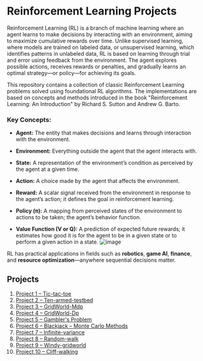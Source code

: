 
# Reinforcement Learning Projects 
Reinforcement Learning (RL) is a branch of machine learning where an agent learns to make decisions by interacting with an environment, aiming to maximize cumulative rewards over time. Unlike supervised learning, where models are trained on labeled data, or unsupervised learning, which identifies patterns in unlabeled data, RL is based on learning through trial and error using feedback from the environment. The agent explores possible actions, receives rewards or penalties, and gradually learns an optimal strategy—or policy—for achieving its goals.

This repository contains a collection of classic Reinforcement Learning problems solved using foundational RL algorithms. The implementations are based on concepts and methods introduced in the book "Reinforcement Learning: An Introduction" by Richard S. Sutton and Andrew G. Barto. 
### Key Concepts:

- **Agent:** The entity that makes decisions and learns through interaction with the environment.

- **Environment:** Everything outside the agent that the agent interacts with.

- **State:** A representation of the environment’s condition as perceived by the agent at a given time.

- **Action:** A choice made by the agent that affects the environment.

- **Reward:** A scalar signal received from the environment in response to the agent’s action; it defines the goal in reinforcement learning.

- **Policy (π):** A mapping from perceived states of the environment to actions to be taken; the agent’s behavior function.

- **Value Function (V or Q):** A prediction of expected future rewards; it estimates how good it is for the agent to be in a given state or to perform a given action in a state.
![image](https://github.com/user-attachments/assets/7719026a-184c-4d35-91f5-8949eba583a5)










RL has practical applications in fields such as **robotics**, **game AI**, **finance**, and **resource optimization**—anywhere sequential decisions matter.

## Projects

1. [Project 1 – Tic-tac-toe](https://github.com/alinavirabyan/Reinforcment_Learning/tree/main/tic-tac-toe)
2. [Project 2 – Ten-armed-testbed](https://github.com/alinavirabyan/Reinforcment_Learning/tree/main/ten-armed-testbed)
3. [Project 3 – GridWorld-Mdp](https://github.com/alinavirabyan/Reinforcment_Learning/tree/main/gridworld-mdp)
4. [Project 4 – GridWorld-Dp](https://github.com/alinavirabyan/Reinforcment_Learning/tree/main/gridworld-dp)
5. [Project 5 – Gambler's Problem](https://github.com/alinavirabyan/Reinforcment_Learning/tree/main/gambler-problem)
6. [Project 6 – Blackjack – Monte Carlo Methods](https://github.com/alinavirabyan/Reinforcment_Learning/tree/main/blackjack)
7. [Project 7 – Infinite-variance](https://github.com/alinavirabyan/Reinforcment_Learning/tree/main/infinite-variance)
8. [Project 8 – Random-walk](https://github.com/alinavirabyan/Reinforcment_Learning/tree/main/random-walk)
9. [Project 9 – Windy-gridworld](https://github.com/alinavirabyan/Reinforcment_Learning/tree/main/windy-gridworld)
10. [Project 10 – Cliff-walking](https://github.com/alinavirabyan/Reinforcment_Learning/tree/main/cliff-walking)

